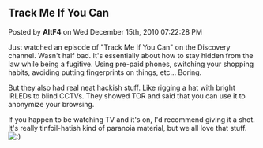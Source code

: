 ## Track Me If You Can
Posted by **AltF4** on Wed December 15th, 2010 07:22:28 PM

Just watched an episode of &quot;Track Me If You Can&quot; on the Discovery channel. Wasn't half bad. It's essentially about how to stay hidden from the law while being a fugitive. Using pre-paid phones, switching your shopping habits, avoiding putting fingerprints on things, etc... Boring.

But they also had real neat hackish stuff. Like rigging a hat with bright IRLEDs to blind CCTVs. They showed TOR and said that you can use it to anonymize your browsing. 

If you happen to be watching TV and it's on, I'd recommend giving it a shot. It's really tinfoil-hatish kind of paranoia material, but we all love that stuff. <!-- s:) --><img src="{SMILIES_PATH}/icon_e_smile.gif" alt=":)" title="Smile" /><!-- s:) -->
